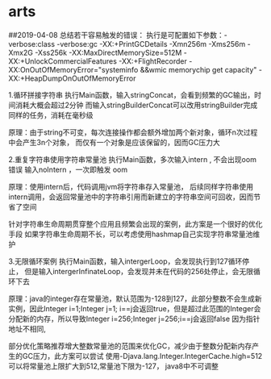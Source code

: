 # arts 
##2019-04-08
总结若干容易触发的错误：
执行是可配置如下参数：-verbose:class -verbose:gc -XX:+PrintGCDetails
-Xmn256m -Xms256m -Xmx2G -Xss256k -XX:MaxDirectMemorySize=512M 
-XX:+UnlockCommercialFeatures  -XX:+FlightRecorder 
-XX:OnOutOfMemoryError="systeminfo &&wmic memorychip get capacity" -XX:+HeapDumpOnOutOfMemoryError 

1.循环拼接字符串
执行Main函数，输入stringConcat，会看到频繁的GC输出，时间消耗大概会超过2分钟
而输入stringBuilderConcat可以改用stringBuilder完成同样的任务，消耗在毫秒级

原理：由于string不可变，每次连接操作都会额外增加两个新对象，循环n次过程中会产生3n个对象，
而仅有一个对象是应该保留的，因而GC压力大

2.重复字符串使用字符串常量池
执行Main函数，多次输入intern , 不会出现oom错误
输入noIntern ，一次即触发 oom

原理：使用intern后，代码调用jvm将字符串存入常量池，
后续同样字符串使用intern调用，会返回常量池中的字符串引用而新建立的字符串空间可回收，因而节省了空间

针对字符串生命周期贯穿整个应用且频繁会出现的案例，此方案是一个很好的优化手段
如果字符串生命周期不长，可以考虑使用hashmap自己实现字符串常量池维护

3.无限循环案例
执行Main函数，输入intergerLoop，会发现执行到127循环停止，
但是输入intergerInfinateLoop，会发现并未在代码的256处停止，会无限循环下去

原理：java的integer存在常量池，默认范围为-128到127，此部分整数不会生成新实例，因此Integer i=1;Integer j=1;
i==j会返回true，但是超过此范围的Integer会分配新的内存，所以导致Integer i=256;Integer j=256;i==j会返回false
因为指针地址不相同, 

部分优化策略推荐增大整数常量池的范围来优化GC，减少由于整数分配新内存产生的GC压力，此方案可以尝试
使用-Djava.lang.Integer.IntegerCache.high=512可以将常量池上限扩大到512,常量池下限为-127， java8中不可调整




